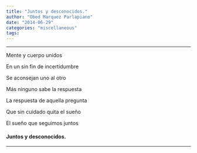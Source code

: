 ```yaml
---
title: "Juntos y desconocidos."
author: "Obed Marquez Parlapiano"
date: "2014-06-29"
categories: "miscellaneous"
tags:
---
```


* * *

Mente y cuerpo unidos

En un sin fin de incertidumbre

Se aconsejan uno al otro 

Más ninguno sabe la respuesta

La respuesta de aquella pregunta

Que sin cuidado quita el sueño

El sueño que seguimos juntos 

#### Juntos y desconocidos.

* * *
